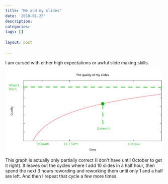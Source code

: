 ```yaml
---
title: "Me and my slides"
date: '2010-01-25'
description:
categories:
tags: []

layout: post

---
```

I am cursed with either high expectations or awful slide making skills.

![slides](/assets/slides.png)

This graph is actually only partially correct (I don't have until October to get it right). It leaves out the cycles where I add 10 slides in a half hour, then spend the next 3 hours rewording and reworking them until only 1 and a half are left. And then I repeat that cycle a few more times.